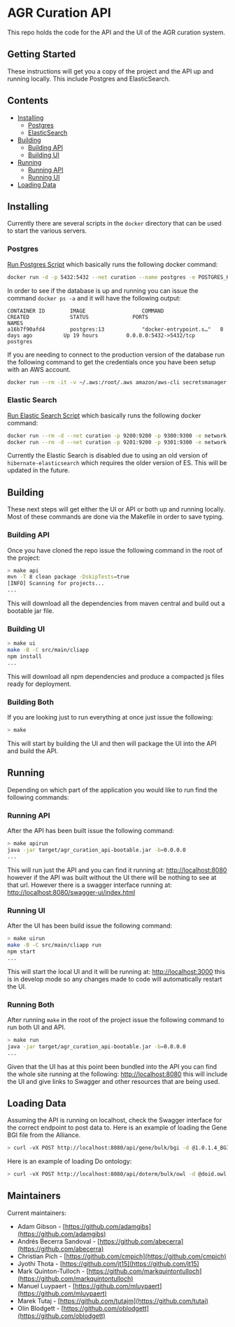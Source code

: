 # AGR Curation API

This repo holds the code for the API and the UI of the AGR curation system.

## Getting Started

These instructions will get you a copy of the project and the API up and running locally. This include Postgres and ElasticSearch.

## Contents

- [Installing](#installing)
	* [Postgres](#postgres)
	* [ElasticSearch](#elasticsearch)
- [Building](#building)
	* [Building API](#building_api)
	* [Building UI](#building_ui)
- [Running](#running)
	* [Running API](#running_api)
	* [Running UI](#running_ui)
- [Loading Data](#loading_data)



## Installing

Currently there are several scripts in the `docker` directory that can be used to start the various servers.

### Postgres

[Run Postgres Script](docker/run_postgres) which basically runs the following docker command:

```bash
docker run -d -p 5432:5432 --net curation --name postgres -e POSTGRES_HOST_AUTH_METHOD=trust postgres:13
```

In order to see if the database is up and running you can issue the command `docker ps -a` and it will have the following output:

```
CONTAINER ID        IMAGE                  COMMAND                  CREATED             STATUS              PORTS                                            NAMES
a16b7f90afd4        postgres:13            "docker-entrypoint.s…"   8 days ago          Up 19 hours         0.0.0.0:5432->5432/tcp                           postgres
```

If you are needing to connect to the production version of the database run the following command to get the credentials once you have been setup with an AWS account.

```bash
docker run --rm -it -v ~/.aws:/root/.aws amazon/aws-cli secretsmanager get-secret-value --secret-id curation-db-admin --region us-east-1 --query SecretString --output text
```

### Elastic Search

[Run Elastic Search Script](docker/run_es) which basically runs the following docker command:

```bash
docker run --rm -d --net curation -p 9200:9200 -p 9300:9300 -e network.bind_host=0.0.0.0 -e transport.bind_host:0.0.0.0 -e xpack.security.enabled=false -e ELASTICSEARCH_NODE_NAME=elasticsearch  -e ELASTICSEARCH_CLUSTER_HOSTS=elasticsearch,elasticsearch2 --name elasticsearch elasticsearch:5.6.16
docker run --rm -d --net curation -p 9201:9200 -p 9301:9300 -e network.bind_host=0.0.0.0 -e transport.bind_host:0.0.0.0 -e xpack.security.enabled=false -e ELASTICSEARCH_NODE_NAME=elasticsearch2 -e ELASTICSEARCH_CLUSTER_HOSTS=elasticsearch,elasticsearch2 --name elasticsearch2 elasticsearch:5.6.16
```

Currently the Elastic Search is disabled due to using an old version of `hibernate-elasticsearch` which requires the older version of ES. This will be updated in the future.

## Building

These next steps will get either the UI or API or both up and running locally. Most of these commands are done via the Makefile in order to save typing.

### Building API

Once you have cloned the repo issue the following command in the root of the project:

```bash
> make api
mvn -T 8 clean package -DskipTests=true
[INFO] Scanning for projects...
...
```

This will download all the dependencies from maven central and build out a bootable jar file.

### Building UI

```bash
> make ui
make -B -C src/main/cliapp
npm install
...
```
This will download all npm dependencies and produce a compacted js files ready for deployment.

### Building Both

If you are looking just to run everything at once just issue the following:

```bash
> make
```
This will start by building the UI and then will package the UI into the API and build the API.

## Running

Depending on which part of the application you would like to run find the following commands:

### Running API

After the API has been built issue the following command:

```bash
> make apirun
java -jar target/agr_curation_api-bootable.jar -b=0.0.0.0
...
```

This will run just the API and you can find it running at: [http://localhost:8080](http://localhost:8080) however if the API was built without the UI there will be nothing to see at that url. However there is a swagger interface running at: [http://localhost:8080/swagger-ui/index.html](http://localhost:8080/swagger-ui/index.html)

### Running UI

After the UI has been build issue the following command:

```bash
> make uirun
make -B -C src/main/cliapp run
npm start
...
```

This will start the local UI and it will be running at: [http://localhost:3000](http://localhost:3000) this is in develop mode so any changes made to code will automatically restart the UI.

### Running Both

After running `make` in the root of the project issue the following command to run both UI and API.

```bash
> make run
java -jar target/agr_curation_api-bootable.jar -b=0.0.0.0
...
```
Given that the UI has at this point been bundled into the API you can find the whole site running at the following: [http://localhost:8080](http://localhost:8080) this will include the UI and give links to Swagger and other resources that are being used.

## Loading Data

Assuming the API is running on localhost, check the Swagger interface for the correct endpoint to post data to. Here is an example of loading the Gene BGI file from the Alliance.

```bash
> curl -vX POST http://localhost:8080/api/gene/bulk/bgi -d @1.0.1.4_BGI_ZFIN_4.json --header "Content-Type: application/json"
```

Here is an example of loading Do ontology:

```bash
> curl -vX POST http://localhost:8080/api/doterm/bulk/owl -d @doid.owl --header "Content-Type: application/xml"
```

## Maintainers

Current maintainers:

 * Adam Gibson - [https://github.com/adamgibs](https://github.com/adamgibs)
 * Andrés Becerra Sandoval - [https://github.com/abecerra](https://github.com/abecerra)
 * Christian Pich - [https://github.com/cmpich](https://github.com/cmpich)
 * Jyothi Thota - [https://github.com/jt15](https://github.com/jt15)
 * Mark Quinton-Tulloch - [https://github.com/markquintontulloch](https://github.com/markquintontulloch)
 * Manuel Luypaert - [https://github.com/mluypaert](https://github.com/mluypaert)
 * Marek Tutaj - [https://github.com/tutajm](https://github.com/tutaj)
 * Olin Blodgett - [https://github.com/oblodgett](https://github.com/oblodgett)